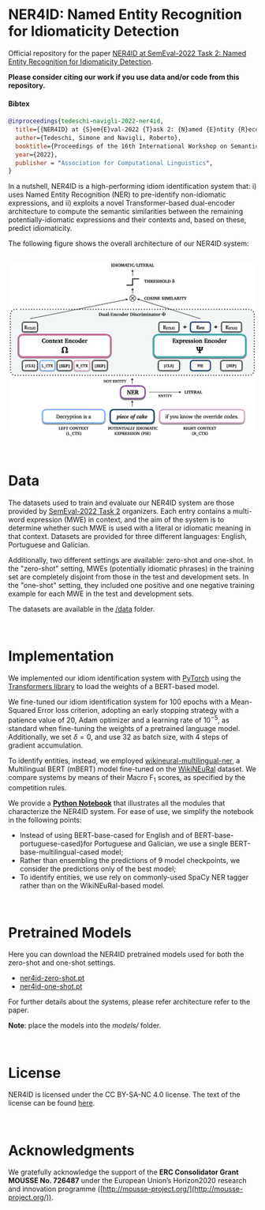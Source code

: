 # NER4ID: Named Entity Recognition for Idiomaticity Detection

Official repository for the paper [NER4ID at SemEval-2022 Task 2: Named Entity Recognition for Idiomaticity Detection]().

**Please consider citing our work if you use data and/or code from this repository.**

#### Bibtex
```bibtex
@inproceedings{tedeschi-navigli-2022-ner4id,
  title={{NER4ID} at {S}em{E}val-2022 {T}ask 2: {N}amed {E}ntity {R}ecognition for {I}diomaticity {D}etection},
  author={Tedeschi, Simone and Navigli, Roberto},
  booktitle={Proceedings of the 16th International Workshop on Semantic Evaluation (SemEval-2022)},
  year={2022},
  publisher = "Association for Computational Linguistics",
}
```

In a nutshell, NER4ID is a high-performing idiom identification system that: i) uses Named Entity Recognition (NER) to pre-identify non-idiomatic expressions, and ii) exploits a novel Transformer-based dual-encoder architecture to compute the semantic similarities between the remaining potentially-idiomatic expressions and their contexts and, based on these, predict idiomaticity.

The following figure shows the overall architecture of our NER4ID system:
<br><br>

<center>

![logo](img/dual_encoder_ner2.png)

</center>

<br>


# Data
The datasets used to train and evaluate our NER4ID system are those provided by [SemEval-2022 Task 2](https://sites.google.com/view/semeval2022task2-idiomaticity) organizers. Each entry contains a multi-word expression (MWE) in context, and the aim of the system is to determine whether such MWE is used with a literal or idiomatic meaning in that context. Datasets are provided for three different languages: English, Portuguese and Galician.

Additionally, two different settings are available: zero-shot and one-shot.
In the "zero-shot" setting, MWEs (potentially idiomatic phrases) in the training set are completely disjoint from those in the test and development sets. In the "one-shot" setting, they included one positive and one negative training example for each MWE in the test and development sets.

The datasets are available in the [/data](./data) folder.

<br>

# Implementation
We implemented our idiom identification system with [PyTorch](https://pytorch.org/) using the [Transformers library](https://huggingface.co/docs/transformers/index) to load the weights of a BERT-based model.

We fine-tuned our idiom identification system for 100 epochs with a Mean-Squared Error loss criterion, adopting an early stopping strategy with a patience value of 20, Adam optimizer and a learning rate of $10^{-5}$, as standard when fine-tuning the weights of a pretrained language model. 
Additionally, we set $\delta=0$, and use 32 as batch size, with 4 steps of gradient accumulation. 

To identify entities, instead, we employed [wikineural-multilingual-ner](https://huggingface.co/Babelscape/wikineural-multilingual-ner), a Multilingual BERT (mBERT) model fine-tuned on the [WikiNEuRal](https://github.com/babelscape/wikineural) dataset. We compare systems by means of their Macro F$_1$ scores, as specified by the competition rules.

We provide a **[Python Notebook]()** that illustrates all the modules that characterize the NER4ID system.
For ease of use, we simplify the notebook in the following points:
- Instead of using BERT-base-cased for English and of BERT-base-portuguese-cased}for Portuguese and Galician, we use a single BERT-base-multilingual-cased model;
- Rather than ensembling the predictions of 9 model checkpoints, we consider the predictions only of the best model;
- To identify entities, we use rely on commonly-used SpaCy NER tagger rather than on the WikiNEuRal-based model.


<br>

# Pretrained Models
Here you can download the NER4ID pretrained models used for both the zero-shot and one-shot settings.

- [ner4id-zero-shot.pt]()
- [ner4id-one-shot.pt]()

For further details about the systems, please refer architecture refer to the paper.

**Note**: place the models into the *models/* folder.


<br>

# License 
NER4ID is licensed under the CC BY-SA-NC 4.0 license. The text of the license can be found [here](https://github.com/Babelscape/ner4id/LICENSE).


<br>

# Acknowledgments
We gratefully acknowledge the support of the **ERC Consolidator Grant MOUSSE No. 726487** under the European Union’s Horizon2020 research and innovation programme ([http://mousse-project.org/](http://mousse-project.org/)).

